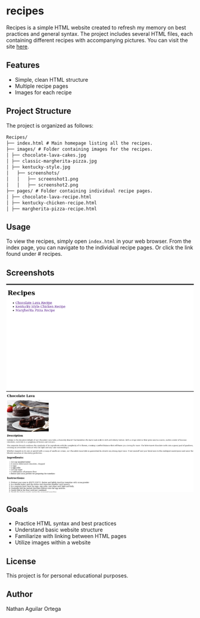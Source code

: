# recipes

Recipes is a simple HTML website created to refresh my memory on best practices and general syntax. The project includes several HTML files, each containing different recipes with accompanying pictures. You can visit the site [here](https://na-ag.github.io/recipes/index.html).

## Features

- Simple, clean HTML structure
- Multiple recipe pages
- Images for each recipe

## Project Structure

The project is organized as follows:

```
Recipes/
├── index.html # Main homepage listing all the recipes.
├── images/ # Folder containing images for the recipes.
│ ├── chocolate-lava-cakes.jpg
│ ├── classic-margherita-pizza.jpg
│ ├── kentucky-style.jpg
│   ├── screenshots/
│   │   ├── screenshot1.png
│   │   ├── screenshot2.png
├── pages/ # Folder containing individual recipe pages.
│ ├── chocolate-lava-recipe.html
│ ├── kentucky-chicken-recipe.html
│ ├── margherita-pizza-recipe.html
```

## Usage

To view the recipes, simply open `index.html` in your web browser. From the index page, you can navigate to the individual recipe pages. Or click the link found under # recipes.

## Screenshots

![Screenshot 1](./images/screenshots/Screenshot1.png)
![Screenshot 2](./images/screenshots/Screenshot2.png)

## Goals

- Practice HTML syntax and best practices
- Understand basic website structure
- Familiarize with linking between HTML pages
- Utilize images within a website

## License

This project is for personal educational purposes.

## Author

Nathan Aguilar Ortega
